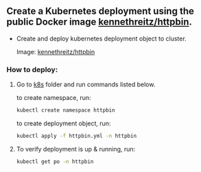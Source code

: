 ## Create a Kubernetes deployment using the public Docker image [kennethreitz/httpbin](https://hub.docker.com/r/kennethreitz/httpbin).

- Create and deploy kubernetes deployment object to cluster. 

    Image: [kennethreitz/httpbin](https://hub.docker.com/r/kennethreitz/httpbin)

### How to deploy:

1. Go to [k8s](../../k8s/) folder and run commands listed below.

    to create namespace, run:
    ```sh
    kubectl create namespace httpbin
    ```

    to create deployment object, run:
    ```sh
    kubectl apply -f httpbin.yml -n httpbin
    ```

2. To verify deployment is up & running, run:
    ```sh
    kubectl get po -n httpbin
    ```
